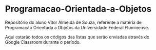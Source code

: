 # Programacao-Orientada-a-Objetos
Repositório do aluno Vitor Almeida de Souza, referente a matéria de Programação Orientada a Objetos da Universidade Federal Fluminense.

Aqui estarão todos os códigos das listas que serão enviadas através do Google Classroom durante o período.
